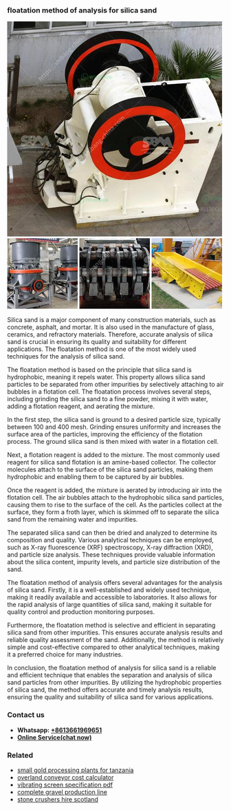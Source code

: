<h3>floatation method of analysis for silica sand</h3><img src='1706768155.jpg' alt=''><p>Silica sand is a major component of many construction materials, such as concrete, asphalt, and mortar. It is also used in the manufacture of glass, ceramics, and refractory materials. Therefore, accurate analysis of silica sand is crucial in ensuring its quality and suitability for different applications. The floatation method is one of the most widely used techniques for the analysis of silica sand.</p><p>The floatation method is based on the principle that silica sand is hydrophobic, meaning it repels water. This property allows silica sand particles to be separated from other impurities by selectively attaching to air bubbles in a flotation cell. The floatation process involves several steps, including grinding the silica sand to a fine powder, mixing it with water, adding a flotation reagent, and aerating the mixture.</p><p>In the first step, the silica sand is ground to a desired particle size, typically between 100 and 400 mesh. Grinding ensures uniformity and increases the surface area of the particles, improving the efficiency of the flotation process. The ground silica sand is then mixed with water in a flotation cell.</p><p>Next, a flotation reagent is added to the mixture. The most commonly used reagent for silica sand flotation is an amine-based collector. The collector molecules attach to the surface of the silica sand particles, making them hydrophobic and enabling them to be captured by air bubbles.</p><p>Once the reagent is added, the mixture is aerated by introducing air into the flotation cell. The air bubbles attach to the hydrophobic silica sand particles, causing them to rise to the surface of the cell. As the particles collect at the surface, they form a froth layer, which is skimmed off to separate the silica sand from the remaining water and impurities.</p><p>The separated silica sand can then be dried and analyzed to determine its composition and quality. Various analytical techniques can be employed, such as X-ray fluorescence (XRF) spectroscopy, X-ray diffraction (XRD), and particle size analysis. These techniques provide valuable information about the silica content, impurity levels, and particle size distribution of the sand.</p><p>The floatation method of analysis offers several advantages for the analysis of silica sand. Firstly, it is a well-established and widely used technique, making it readily available and accessible to laboratories. It also allows for the rapid analysis of large quantities of silica sand, making it suitable for quality control and production monitoring purposes.</p><p>Furthermore, the floatation method is selective and efficient in separating silica sand from other impurities. This ensures accurate analysis results and reliable quality assessment of the sand. Additionally, the method is relatively simple and cost-effective compared to other analytical techniques, making it a preferred choice for many industries.</p><p>In conclusion, the floatation method of analysis for silica sand is a reliable and efficient technique that enables the separation and analysis of silica sand particles from other impurities. By utilizing the hydrophobic properties of silica sand, the method offers accurate and timely analysis results, ensuring the quality and suitability of silica sand for various applications.</p><h3>Contact us</h3><ul><li><strong>Whatsapp:&nbsp;<a href="https://wa.me/8613661969651">+8613661969651</a></strong></li><li><a href="https://swt.shibang-china.com/?git&amp;zhl&amp;floatation method of analysis for silica sand"><strong>Online Service(chat now)</strong></a></li></ul><h3>Related</h3><ul><li><a href='small gold processing plants for tanzania.md'>small gold processing plants for tanzania</a></li><li><a href='overland conveyor cost calculator.md'>overland conveyor cost calculator</a></li><li><a href='vibrating screen specification pdf.md'>vibrating screen specification pdf</a></li><li><a href='complete gravel production line.md'>complete gravel production line</a></li><li><a href='stone crushers hire scotland.md'>stone crushers hire scotland</a></li></ul>